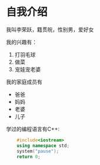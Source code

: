 # 自我介绍
我叫李荣跃，籍贯皖，性别男，爱好女

我的兴趣有：

1. 打羽毛球
2. 做菜
3. 宠娃宠老婆 

我的家庭成员有
* 爸爸
* 妈妈
* 老婆
* 儿子

学过的编程语言有C++:
```C++
    #include<iostream>
    using namespace std;
    system("pause");
    return 0;
```
